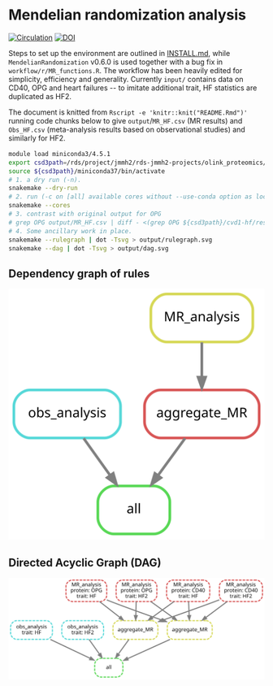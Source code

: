 # Mendelian randomization analysis

[![Circulation](https://www.ahajournals.org/pb-assets/images/logos/circ-logo-1526571039097.svg)](https://www.ahajournals.org/doi/10.1161/CIRCULATIONAHA.121.056663)
[![DOI](https://zenodo.org/badge/429122036.svg)](https://zenodo.org/badge/latestdoi/429122036)

Steps to set up the environment are outlined in [INSTALL.md](INSTALL.md), while `MendelianRandomization` v0.6.0 is used together with a bug fix in `workflow/r/MR_functions.R`. The workflow has been heavily edited for simplicity, efficiency and generality.
Currently `input/` contains data on CD40, OPG and heart failures -- to imitate additional trait, HF statistics are duplicated as HF2.

The document is knitted from `Rscript -e 'knitr::knit("README.Rmd")'` running code chunks below to give `output`/`MR_HF.csv` (MR results) and `Obs_HF.csv` (meta-analysis results based on observational studies) and similarly for HF2.


```bash
module load miniconda3/4.5.1
export csd3path=/rds/project/jmmh2/rds-jmmh2-projects/olink_proteomics/scallop
source ${csd3path}/miniconda37/bin/activate
# 1. a dry run (-n).
snakemake --dry-run
# 2. run (-c on [all] available cores without --use-conda option as local packages are more up-to-date)
snakemake --cores
# 3. contrast with original output for OPG
# grep OPG output/MR_HF.csv | diff - <(grep OPG ${csd3path}/cvd1-hf/results/res_MR_aggregate.csv)
# 4. Some ancillary work in place.
snakemake --rulegraph | dot -Tsvg > output/rulegraph.svg
snakemake --dag | dot -Tsvg > output/dag.svg
```

## Dependency graph of rules

![rulegraph](output/rulegraph.svg)

## Directed Acyclic Graph (DAG)

![dag](output/dag.svg)

